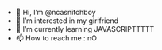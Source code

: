 - 👋 Hi, I’m @ncasnitchboy
- 👀 I’m interested in my girlfriend
- 🌱 I’m currently learning JAVASCRIPTTTTT
- 📫 How to reach me : nO

<!---
ncasnitchboy/ncasnitchboy is a ✨ special ✨ repository because its `README.md` (this file) appears on your GitHub profile.
You can click the Preview link to take a look at your changes.
--->
